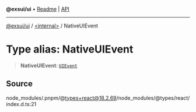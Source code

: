 **@exsui/ui** • [Readme](../../README.md) \| [API](../../globals.md)

***

[@exsui/ui](../../README.md) / [\<internal\>](../README.md) / NativeUIEvent

# Type alias: NativeUIEvent

> **NativeUIEvent**: [`UIEvent`]( https://developer.mozilla.org/docs/Web/API/UIEvent )

## Source

node\_modules/.pnpm/@types+react@18.2.69/node\_modules/@types/react/index.d.ts:21
